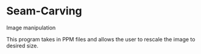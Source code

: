 # Seam-Carving
Image manipulation

This program takes in PPM files and allows the user to rescale the image to desired size.
